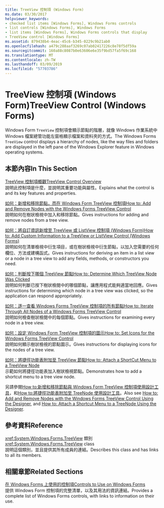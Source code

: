 ```yaml
---
title: TreeView 控制項 (Windows Form)
ms.date: 03/30/2017
helpviewer_keywords:
- checked list items [Windows Forms], Windows Forms controls
- list controls [Windows Forms], Windows Forms
- list items [Windows Forms], Windows Forms controls that display
- TreeView control [Windows Forms]
ms.assetid: 879438b4-4eac-45c6-b345-0229c9b21ab0
ms.openlocfilehash: a479c288aaf3269c07ab02417226c8e78f5df59a
ms.sourcegitcommit: 160a88c8087b0e63606e6e35f9bd57fa5f69c168
ms.translationtype: MT
ms.contentlocale: zh-TW
ms.lasthandoff: 03/09/2019
ms.locfileid: "57703786"
---
```

# <a name="treeview-control-windows-forms"></a><span data-ttu-id="561b6-102">TreeView 控制項 (Windows Form)</span><span class="sxs-lookup"><span data-stu-id="561b6-102">TreeView Control (Windows Forms)</span></span>
<span data-ttu-id="561b6-103">Windows Form `TreeView` 控制項會顯示節點的階層，就像 Windows 作業系統中 Windows 檔案總管功能左窗格顯示檔案和資料夾的方式。</span><span class="sxs-lookup"><span data-stu-id="561b6-103">The Windows Forms `TreeView` control displays a hierarchy of nodes, like the way files and folders are displayed in the left pane of the Windows Explorer feature in Windows operating systems.</span></span>  
  
## <a name="in-this-section"></a><span data-ttu-id="561b6-104">本節內容</span><span class="sxs-lookup"><span data-stu-id="561b6-104">In This Section</span></span>  
 [<span data-ttu-id="561b6-105">TreeView 控制項概觀</span><span class="sxs-lookup"><span data-stu-id="561b6-105">TreeView Control Overview</span></span>](treeview-control-overview-windows-forms.md)  
 <span data-ttu-id="561b6-106">說明此控制項是什麼，並說明其重要功能與屬性。</span><span class="sxs-lookup"><span data-stu-id="561b6-106">Explains what the control is and its key features and properties.</span></span>  
  
 [<span data-ttu-id="561b6-107">如何：新增和移除節點，而在 Windows Form TreeView 控制項</span><span class="sxs-lookup"><span data-stu-id="561b6-107">How to: Add and Remove Nodes with the Windows Forms TreeView Control</span></span>](how-to-add-and-remove-nodes-with-the-windows-forms-treeview-control.md)  
 <span data-ttu-id="561b6-108">說明如何在樹狀檢視中加入和移除節點。</span><span class="sxs-lookup"><span data-stu-id="561b6-108">Gives instructions for adding and remove nodes from a tree view.</span></span>  
  
 [<span data-ttu-id="561b6-109">如何：將自訂資訊新增至 TreeView 或 ListView 控制項 (Windows Form)</span><span class="sxs-lookup"><span data-stu-id="561b6-109">How to: Add Custom Information to a TreeView or ListView Control (Windows Forms)</span></span>](add-custom-information-to-a-treeview-or-listview-control-wf.md)  
 <span data-ttu-id="561b6-110">說明如何在清單檢視中衍生項目，或在樹狀檢視中衍生節點，以加入您需要的任何欄位、方法或建構函式。</span><span class="sxs-lookup"><span data-stu-id="561b6-110">Gives instructions for deriving an item in a list view or a node in a tree view to add any fields, methods, or constructors you need.</span></span>  
  
 [<span data-ttu-id="561b6-111">如何：判斷按下哪個 TreeView 節點</span><span class="sxs-lookup"><span data-stu-id="561b6-111">How to: Determine Which TreeView Node Was Clicked</span></span>](how-to-determine-which-treeview-node-was-clicked-windows-forms.md)  
 <span data-ttu-id="561b6-112">說明如何判斷已按下樹狀檢閱中的哪個節點，讓應用程式能夠適當地回應。</span><span class="sxs-lookup"><span data-stu-id="561b6-112">Gives instructions for determining which node in a tree view was clicked, so the application can respond appropriately.</span></span>  
  
 [<span data-ttu-id="561b6-113">如何：逐一查看 Windows Forms TreeView 控制項的所有節點</span><span class="sxs-lookup"><span data-stu-id="561b6-113">How to: Iterate Through All Nodes of a Windows Forms TreeView Control</span></span>](how-to-iterate-through-all-nodes-of-a-windows-forms-treeview-control.md)  
 <span data-ttu-id="561b6-114">說明如何檢查樹狀檢閱中的每個節點。</span><span class="sxs-lookup"><span data-stu-id="561b6-114">Gives instructions for examining every node in a tree view.</span></span>  
  
 [<span data-ttu-id="561b6-115">如何：設定 Windows Form TreeView 控制項的圖示</span><span class="sxs-lookup"><span data-stu-id="561b6-115">How to: Set Icons for the Windows Forms TreeView Control</span></span>](how-to-set-icons-for-the-windows-forms-treeview-control.md)  
 <span data-ttu-id="561b6-116">說明如何顯示樹狀檢視的節點圖示。</span><span class="sxs-lookup"><span data-stu-id="561b6-116">Gives instructions for displaying icons for the nodes of a tree view.</span></span>  
  
 [<span data-ttu-id="561b6-117">如何：將捷徑功能表附加至 TreeView 節點</span><span class="sxs-lookup"><span data-stu-id="561b6-117">How to: Attach a ShortCut Menu to a TreeView Node</span></span>](how-to-attach-a-shortcut-menu-to-a-treeview-node.md)  
 <span data-ttu-id="561b6-118">示範如何將捷徑功能表加入樹狀檢視節點。</span><span class="sxs-lookup"><span data-stu-id="561b6-118">Demonstrates how to add a shortcut menu to a tree view node.</span></span>  

<span data-ttu-id="561b6-119">另請參閱[How to:新增和移除節點與 Windows Form TreeView 控制項使用設計工具](add-and-remove-nodes-with-wf-treeview-control-using-the-designer.md)，和[How to:將捷徑功能表附加至 TreeNode 使用設計工具](how-to-attach-a-shortcut-menu-to-a-treenode-using-the-designer.md)。</span><span class="sxs-lookup"><span data-stu-id="561b6-119">Also see [How to: Add and Remove Nodes with the Windows Forms TreeView Control Using the Designer](add-and-remove-nodes-with-wf-treeview-control-using-the-designer.md), and [How to: Attach a Shortcut Menu to a TreeNode Using the Designer](how-to-attach-a-shortcut-menu-to-a-treenode-using-the-designer.md).</span></span>  
  
## <a name="reference"></a><span data-ttu-id="561b6-120">參考資料</span><span class="sxs-lookup"><span data-stu-id="561b6-120">Reference</span></span>  
 <span data-ttu-id="561b6-121"><xref:System.Windows.Forms.TreeView> 類別</span><span class="sxs-lookup"><span data-stu-id="561b6-121"><xref:System.Windows.Forms.TreeView> class</span></span>  
 <span data-ttu-id="561b6-122">說明這個類別，並且提供其所有成員的連結。</span><span class="sxs-lookup"><span data-stu-id="561b6-122">Describes this class and has links to all its members.</span></span>  
  
## <a name="related-sections"></a><span data-ttu-id="561b6-123">相關章節</span><span class="sxs-lookup"><span data-stu-id="561b6-123">Related Sections</span></span>  
 [<span data-ttu-id="561b6-124">在 Windows Forms 上使用的控制項</span><span class="sxs-lookup"><span data-stu-id="561b6-124">Controls to Use on Windows Forms</span></span>](controls-to-use-on-windows-forms.md)  
 <span data-ttu-id="561b6-125">提供 Windows Form 控制項的完整清單，以及其用法的資訊連結。</span><span class="sxs-lookup"><span data-stu-id="561b6-125">Provides a complete list of Windows Forms controls, with links to information on their use.</span></span>

